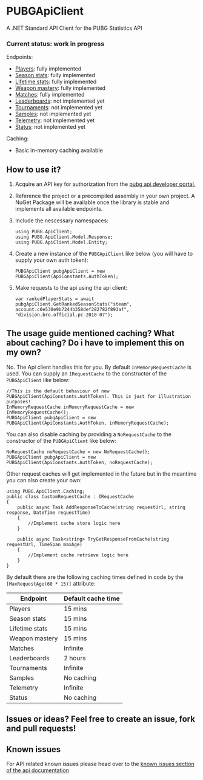 
# PUBGApiClient
A .NET Standard API Client for the PUBG Statistics API

### Current status: work in progress

Endpoints:
- [Players](https://documentation.pubg.com/en/players-endpoint.html): fully implemented
- [Season stats](https://documentation.pubg.com/en/seasons-endpoint.html): fully implemented
- [Lifetime stats](https://documentation.pubg.com/en/lifetime-stats.html): fully implemented
- [Weapon mastery](https://documentation.pubg.com/en/weapon-mastery-endpoint.html): fully implemented
- [Matches](https://documentation.pubg.com/en/matches-endpoint.html): fully implemented
- [Leaderboards](https://documentation.pubg.com/en/leaderboards-endpoint.html): not implemented yet
- [Tournaments](https://documentation.pubg.com/en/tournaments-endpoint.html): not implemented yet
- [Samples](https://documentation.pubg.com/en/samples-endpoint.html): not implemented yet
- [Telemetry](https://documentation.pubg.com/en/telemetry.html): not implemented yet
- [Status](https://documentation.pubg.com/en/status-endpoint.html): not implemented yet

Caching: 
- Basic in-memory caching available

## How to use it?

 1. Acquire an API key for authorization from the [pubg api developer portal.](https://developer.pubg.com/apps?locale=en)
 2. Reference the project or a precompiled assembly in your own project. A NuGet Package will be available once the library is stable and implements all available endpoints.
 3. Include the nescessary namespaces:
 
        using PUBG.ApiClient;
        using PUBG.ApiClient.Model.Response;
        using PUBG.ApiClient.Model.Entity;

 4. Create a new instance of the `PUBGApiClient` like below (you will have to supply your own auth token):
 
        PUBGApiClient pubgApiClient = new PUBGApiClient(ApiConstants.AuthToken);

5. Make requests to the api using the api client:

       var rankedPlayerStats = await pubgApiClient.GetRankedSeasonStats("steam", account.c0e530e9b7244b358def282782f893af", "division.bro.official.pc-2018-07");

## The usage guide mentioned caching? What about caching? Do i have to implement this on my own?
No. The Api client handles this for you. By default `InMemoryRequestCache` is used. You can supply an `IRequestCache` to the constructor of the `PUBGApiClient` like below:

    //This is the default behaviour of new PUBGApiClient(ApiConstants.AuthToken). This is just for illustration purposes!
    InMemoryRequestCache inMemoryRequestCache = new InMemoryRequestCache();
    PUBGApiClient pubgApiClient = new PUBGApiClient(ApiConstants.AuthToken, inMemoryRequestCache);

You can also disable caching by providing a `NoRequestCache` to the constructor of the `PUBGApiClient` like below:

    NoRequestCache noRequestCache = new NoRequestCache();
    PUBGApiClient pubgApiClient = new PUBGApiClient(ApiConstants.AuthToken, noRequestCache);

Other request caches will get implemented in the future but in the meantime you can also create your own:

    using PUBG.ApiClient.Caching;
    public class CustomRequestCache : IRequestCache
    {
        public async Task AddResponseToCache(string requestUrl, string response, DateTime requestTime)
        {
            //Implement cache store logic here
        }

        public async Task<string> TryGetResponseFromCache(string requestUrl, TimeSpan maxAge)
        {
            //Implement cache retrieve logic here
        }
    }

By default there are the following caching times defined in code by the `[MaxRequestAge(60 * 15)]` attribute:

| Endpoint | Default cache time |
|--|--|
| Players | 15 mins |
| Season stats | 15 mins |
| Lifetime stats | 15 mins |
| Weapon mastery | 15 mins |
| Matches | Infinite |
| Leaderboards | 2 hours |
| Tournaments | Infinite |
| Samples | No caching |
| Telemetry | Infinite |
| Status | No caching |  


## Issues or ideas? Feel free to create an issue, fork and pull requests!

## Known issues

For API related known issues please head over to the [known issues section of the api documentation](https://documentation.pubg.com/en/known-issues.html)

